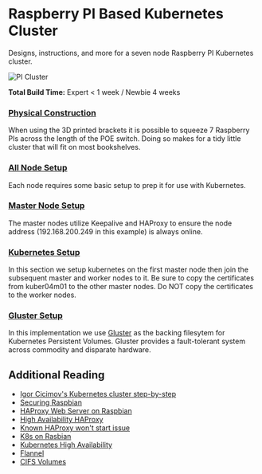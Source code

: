 # Raspberry PI Based Kubernetes Cluster
Designs, instructions, and more for a seven node Raspberry PI Kubernetes cluster.

![PI Cluster](https://i.imgur.com/z3KjNY4.jpg)

**Total Build Time:** Expert < 1 week / Newbie 4 weeks

### [Physical Construction](docs/construction.md)
When using the 3D printed brackets it is possible to squeeze 7 Raspberry PIs across the length of the POE switch. Doing so makes for a tidy little cluster that will fit on most bookshelves.

### [All Node Setup](docs/all-node-setup.md)
Each node requires some basic setup to prep it for use with Kubernetes.

### [Master Node Setup](docs/master-node-setup.md)
The master nodes utilize Keepalive and HAProxy to ensure the node address (192.168.200.249 in this example) is always online. 

### [Kubernetes Setup](docs/kubernetes-setup.md)
In this section we setup kubernetes on the first master node then join the subsequent master and worker nodes to it. Be sure to copy the certificates from kuber04m01 to the other master nodes. Do NOT copy the certificates to the worker nodes.

### [Gluster Setup](docs/gluster-setup.md)
In this implementation we use [Gluster](https://gluster.org) as the backing filesytem for Kubernetes Persistent Volumes. Gluster provides a fault-tolerant system across commodity and disparate hardware.

## Additional Reading
- [Igor Cicimov's Kubernetes cluster step-by-step](https://icicimov.github.io/blog/kubernetes/Kubernetes-cluster-step-by-step/)
- [Securing Raspbian](https://www.raspberrypi.org/documentation/configuration/security.md)
- [HAProxy Web Server on Raspbian](http://gregtrowbridge.com/setting-up-a-multiple-raspberry-pi-web-server-part-5/)
- [High Availability HAProxy](https://www.digitalocean.com/community/tutorials/how-to-create-a-high-availability-haproxy-setup-with-corosync-pacemaker-and-floating-ips-on-ubuntu-14-04)
- [Known HAProxy won't start issue](https://discourse.haproxy.org/t/haproxy-wont-start-properly/1394)
- [K8s on Rasbian](https://github.com/teamserverless/k8s-on-raspbian/blob/master/GUIDE.md)
- [Kubernetes High Availability](https://kubernetes.io/docs/setup/production-environment/tools/kubeadm/high-availability/)
- [Flannel](https://blog.laputa.io/kubernetes-flannel-networking-6a1cb1f8ec7c)
- [CIFS Volumes](https://github.com/fstab/cifs)
